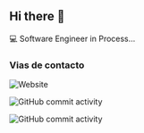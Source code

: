 ## Hi there 👋

:computer: Software Engineer in Process...

### Vias de contacto

![Website](https://img.shields.io/badge/maurwoit.com-up-green?style=for-the-badge)

![GitHub commit activity](https://img.shields.io/github/commit-activity/m/maurwoit/maurwoit)

![GitHub commit activity](https://img.shields.io/github/commit-activity/m/maurwoit/miPrimerRepo)
